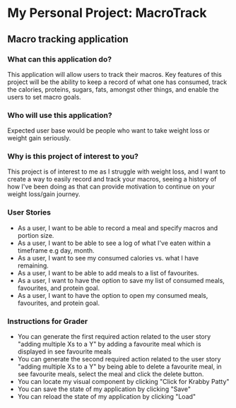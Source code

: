 # My Personal Project: MacroTrack

## Macro tracking application

### What can this application do?
This application will allow users to track their macros. Key features of this project will be the ability to keep a 
record of what one has consumed, track the calories, proteins, sugars, fats, amongst other things, and enable the users to set 
macro goals. 

### Who will use this application? 
Expected user base would be people who want to take weight loss or weight gain seriously. 

### Why is this project of interest to you?
This project is of interest to me as I struggle with weight loss, and I want to create a way to easily record and track your macros, 
seeing a history of how I've been doing as that can provide motivation to continue on your weight loss/gain journey. 

### User Stories
- As a user, I want to be able to record a meal and specify macros and portion size.
- As a user, I want to be able to see a log of what I've eaten within a timeframe e.g day, month.
- As a user, I want to see my consumed calories vs. what I have remaining.
- As a user, I want to be able to add meals to a list of favourites.
- As a user, I want to have the option to save my list of consumed meals, favourites, and protein goal. 
- As a user, I want to have the option to open my consumed meals, favourites, and protein goal. 

### Instructions for Grader
- You can generate the first required action related to the user story "adding multiple Xs to a Y" by adding a favourite meal which is displayed in see favourite meals
- You can generate the second required action related to the user story "adding multiple Xs to a Y" by being able to delete a favourite meal, in see favourite meals, select the meal and click the delete button.
- You can locate my visual component by clicking "Click for Krabby Patty"
- You can save the state of my application by clicking "Save"
- You can reload the state of my application by clicking "Load"
